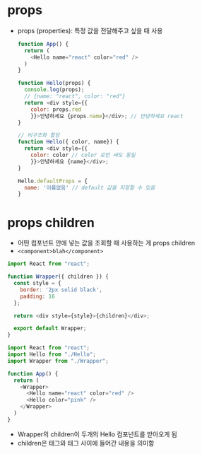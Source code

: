 # props
- props (properties): 특정 값을 전달해주고 싶을 때 사용
  ```javascript
  function App() {
    return (
      <Hello name="react" color="red" />
    )
  }

  function Hello(props) {
    console.log(props);
    // {name: "react", color: "red"}
    return <div style={{
      color: props.red
      }}>안녕하세요 {props.name}</div>; // 안녕하세요 react
  }

  // 비구조화 할당
  function Hello({ color, name}) {
    return <div style={{
      color: color // color 로만 써도 동일
      }}>안녕하세요 {name}</div>;
  }

  Hello.defaultProps = {
    name: '이름없음' // default 값을 지정할 수 있음
  }
  ```

# props children
- 어떤 컴포넌트 안에 넣는 값을 조회할 때 사용하는 게 props children
- `<component>blah</component>`

```javascript
import React from "react";

function Wrapper({ children }) {
  const style = {
    border: '2px solid black',
    padding: 16
  };

  return <div style={style}>{children}</div>;

  export default Wrapper;
}
```
```javascript
import React from "react";
import Hello from "./Hello";
import Wrapper from "./Wrapper";

function App() {
  return (
    <Wrapper>
      <Hello name="react" color="red" />
      <Hello color="pink" />
    </Wrapper>
  )
}
```
- Wrapper의 children이 두개의 Hello 컴포넌트를 받아오게 됨
- children은 태그와 태그 사이에 들어간 내용을 의미함
